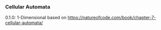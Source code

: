 ### Cellular Automata

0.1.0: 1-Dimensional based on https://natureofcode.com/book/chapter-7-cellular-automata/